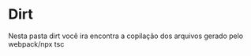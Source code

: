 # Dirt

<p>Nesta pasta dirt você ira encontra a copilação dos arquivos gerado pelo webpack/npx tsc</p>
